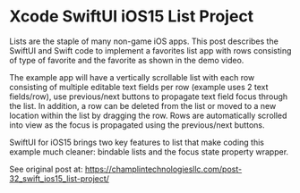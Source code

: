 # Xcode SwiftUI iOS15 List Project

Lists are the staple of many non-game iOS apps. This post describes the SwiftUI and Swift code to implement a favorites list app with rows consisting of type of favorite and the favorite as shown in the demo video.



The example app will have a vertically scrollable list with each row consisting of multiple editable text fields per row (example uses 2 text fields/row), use previous/next buttons to propagate text field focus through the list. In addition, a row can be deleted from the list or moved to a new location within the list by dragging the row. Rows are automatically scrolled into view as the focus is propagated using the previous/next buttons.

SwiftUI for iOS15 brings two key features to list that make coding this example much cleaner: bindable lists and the focus state property wrapper.

See original post at: https://champlintechnologiesllc.com/post-32_swift_ios15_list-project/

